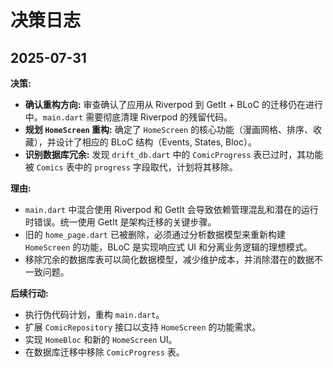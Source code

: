 # 决策日志

## 2025-07-31

**决策:**
- **确认重构方向:** 审查确认了应用从 Riverpod 到 GetIt + BLoC 的迁移仍在进行中。`main.dart` 需要彻底清理 Riverpod 的残留代码。
- **规划 `HomeScreen` 重构:** 确定了 `HomeScreen` 的核心功能（漫画网格、排序、收藏），并设计了相应的 BLoC 结构（Events, States, Bloc）。
- **识别数据库冗余:** 发现 `drift_db.dart` 中的 `ComicProgress` 表已过时，其功能被 `Comics` 表中的 `progress` 字段取代，计划将其移除。

**理由:**
- `main.dart` 中混合使用 Riverpod 和 GetIt 会导致依赖管理混乱和潜在的运行时错误。统一使用 GetIt 是架构迁移的关键步骤。
- 旧的 `home_page.dart` 已被删除，必须通过分析数据模型来重新构建 `HomeScreen` 的功能，BLoC 是实现响应式 UI 和分离业务逻辑的理想模式。
- 移除冗余的数据库表可以简化数据模型，减少维护成本，并消除潜在的数据不一致问题。

**后续行动:**
- 执行伪代码计划，重构 `main.dart`。
- 扩展 `ComicRepository` 接口以支持 `HomeScreen` 的功能需求。
- 实现 `HomeBloc` 和新的 `HomeScreen` UI。
- 在数据库迁移中移除 `ComicProgress` 表。